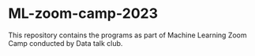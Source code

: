 # ML-zoom-camp-2023
This repository contains the programs as part of Machine Learning Zoom Camp conducted by Data talk club.

